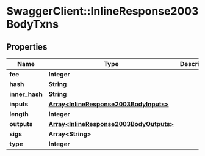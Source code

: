 # SwaggerClient::InlineResponse2003BodyTxns

## Properties
Name | Type | Description | Notes
------------ | ------------- | ------------- | -------------
**fee** | **Integer** |  | [optional] 
**hash** | **String** |  | [optional] 
**inner_hash** | **String** |  | [optional] 
**inputs** | [**Array&lt;InlineResponse2003BodyInputs&gt;**](InlineResponse2003BodyInputs.md) |  | [optional] 
**length** | **Integer** |  | [optional] 
**outputs** | [**Array&lt;InlineResponse2003BodyOutputs&gt;**](InlineResponse2003BodyOutputs.md) |  | [optional] 
**sigs** | **Array&lt;String&gt;** |  | [optional] 
**type** | **Integer** |  | [optional] 


